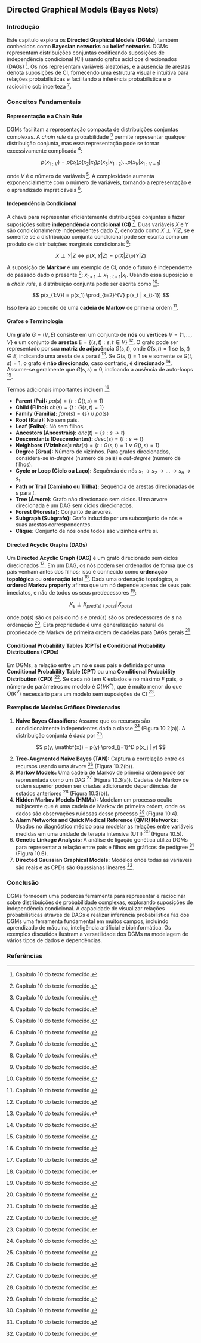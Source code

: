 ## Directed Graphical Models (Bayes Nets)

### Introdução
Este capítulo explora os **Directed Graphical Models (DGMs)**, também conhecidos como **Bayesian networks** ou **belief networks**. DGMs representam distribuições conjuntas codificando suposições de independência condicional (CI) usando grafos acíclicos direcionados (DAGs) [^1]. Os nós representam variáveis aleatórias, e a ausência de arestas denota suposições de CI, fornecendo uma estrutura visual e intuitiva para relações probabilísticas e facilitando a inferência probabilística e o raciocínio sob incerteza [^1].

### Conceitos Fundamentais

#### Representação e a Chain Rule
DGMs facilitam a representação compacta de distribuições conjuntas complexas. A *chain rule* da probabilidade [^1] permite representar qualquer distribuição conjunta, mas essa representação pode se tornar excessivamente complicada [^1]:

$$ p(x_{1:V}) = p(x_1)p(x_2|x_1)p(x_3|x_{1:2}) \dots p(x_V|x_{1:V-1}) $$

onde $V$ é o número de variáveis [^1]. A complexidade aumenta exponencialmente com o número de variáveis, tornando a representação e o aprendizado impraticáveis [^1].

#### Independência Condicional
A chave para representar eficientemente distribuições conjuntas é fazer suposições sobre **independência condicional (CI)** [^1].  Duas variáveis $X$ e $Y$ são condicionalmente independentes dado $Z$, denotado como $X \perp Y | Z$, se e somente se a distribuição conjunta condicional pode ser escrita como um produto de distribuições marginais condicionais [^1]:

$$ X \perp Y | Z \Leftrightarrow p(X, Y | Z) = p(X | Z) p(Y | Z) $$

A suposição de **Markov** é um exemplo de CI, onde o futuro é independente do passado dado o presente [^1]: $x_{t+1} \perp x_{1:t-1} | x_t$. Usando essa suposição e a *chain rule*, a distribuição conjunta pode ser escrita como [^1]:

$$ p(x_{1:V}) = p(x_1) \prod_{t=2}^{V} p(x_t | x_{t-1}) $$

Isso leva ao conceito de uma **cadeia de Markov** de primeira ordem [^1].

#### Grafos e Terminologia
Um **grafo** $G = (V, E)$ consiste em um conjunto de **nós** ou **vértices** $V = \{1, \dots, V\}$ e um conjunto de **arestas** $E = \{(s, t) : s, t \in V\}$ [^1]. O grafo pode ser representado por sua **matriz de adjacência** $G(s, t)$, onde $G(s, t) = 1$ se $(s, t) \in E$, indicando uma aresta de $s$ para $t$ [^1]. Se $G(s, t) = 1$ se e somente se $G(t, s) = 1$, o grafo é **não direcionado**, caso contrário, é **direcionado** [^1]. Assume-se geralmente que $G(s, s) = 0$, indicando a ausência de auto-loops [^1].

Termos adicionais importantes incluem [^1]:
*   **Parent (Pai):** $pa(s) = \{t : G(t, s) = 1\}$
*   **Child (Filho):** $ch(s) = \{t : G(s, t) = 1\}$
*   **Family (Família):** $fam(s) = \{s\} \cup pa(s)$
*   **Root (Raiz):** Nó sem pais.
*   **Leaf (Folha):** Nó sem filhos.
*   **Ancestors (Ancestrais):** $anc(t) = \{s : s \to t\}$
*   **Descendants (Descendentes):** $desc(s) = \{t : s \rightsquigarrow t\}$
*   **Neighbors (Vizinhos):** $nbr(s) = \{t : G(s, t) = 1 \lor G(t, s) = 1\}$
*   **Degree (Grau):** Número de vizinhos. Para grafos direcionados, considera-se *in-degree* (número de pais) e *out-degree* (número de filhos).
*   **Cycle or Loop (Ciclo ou Laço):** Sequência de nós $s_1 \to s_2 \to \dots \to s_n \to s_1$.
*   **Path or Trail (Caminho ou Trilha):** Sequência de arestas direcionadas de $s$ para $t$.
*   **Tree (Árvore):** Grafo não direcionado sem ciclos. Uma árvore direcionada é um DAG sem ciclos direcionados.
*   **Forest (Floresta):** Conjunto de árvores.
*   **Subgraph (Subgrafo):** Grafo induzido por um subconjunto de nós e suas arestas correspondentes.
*   **Clique:** Conjunto de nós onde todos são vizinhos entre si.

#### Directed Acyclic Graphs (DAGs)
Um **Directed Acyclic Graph (DAG)** é um grafo direcionado sem ciclos direcionados [^1].  Em um DAG, os nós podem ser ordenados de forma que os pais venham antes dos filhos; isso é conhecido como **ordenação topológica** ou **ordenação total** [^1]. Dada uma ordenação topológica, a **ordered Markov property** afirma que um nó depende apenas de seus pais imediatos, e não de todos os seus predecessores [^1]:

$$ X_s \perp X_{pred(s) \setminus pa(s)} | X_{pa(s)} $$

onde $pa(s)$ são os pais do nó $s$ e $pred(s)$ são os predecessores de $s$ na ordenação [^1]. Esta propriedade é uma generalização natural da propriedade de Markov de primeira ordem de cadeias para DAGs gerais [^1].

#### Conditional Probability Tables (CPTs) e Conditional Probability Distributions (CPDs)
Em DGMs, a relação entre um nó e seus pais é definida por uma **Conditional Probability Table (CPT)** ou uma **Conditional Probability Distribution (CPD)** [^1]. Se cada nó tem $K$ estados e no máximo $F$ pais, o número de parâmetros no modelo é $O(VK^F)$, que é muito menor do que $O(K^V)$ necessário para um modelo sem suposições de CI [^1].

#### Exemplos de Modelos Gráficos Direcionados

1.  **Naive Bayes Classifiers:** Assume que os recursos são condicionalmente independentes dada a classe [^1] (Figura 10.2(a)). A distribuição conjunta é dada por [^1]:

$$ p(y, \mathbf{x}) = p(y) \prod_{j=1}^D p(x_j | y) $$

2.  **Tree-Augmented Naive Bayes (TAN):** Captura a correlação entre os recursos usando uma árvore [^1] (Figura 10.2(b)).
3.  **Markov Models:** Uma cadeia de Markov de primeira ordem pode ser representada como um DAG [^1] (Figura 10.3(a)). Cadeias de Markov de ordem superior podem ser criadas adicionando dependências de estados anteriores [^1] (Figura 10.3(b)).
4.  **Hidden Markov Models (HMMs):** Modelam um processo oculto subjacente que é uma cadeia de Markov de primeira ordem, onde os dados são observações ruidosas desse processo [^1] (Figura 10.4).
5.  **Alarm Networks and Quick Medical Reference (QMR) Networks:** Usados no diagnóstico médico para modelar as relações entre variáveis medidas em uma unidade de terapia intensiva (UTI) [^1] (Figura 10.5).
6.  **Genetic Linkage Analysis:** A análise de ligação genética utiliza DGMs para representar a relação entre pais e filhos em gráficos de pedigree [^1] (Figura 10.6).
7.  **Directed Gaussian Graphical Models:** Modelos onde todas as variáveis são reais e as CPDs são Gaussianas lineares [^1].

### Conclusão
DGMs fornecem uma poderosa ferramenta para representar e raciocinar sobre distribuições de probabilidade complexas, explorando suposições de independência condicional. A capacidade de visualizar relações probabilísticas através de DAGs e realizar inferência probabilística faz dos DGMs uma ferramenta fundamental em muitos campos, incluindo aprendizado de máquina, inteligência artificial e bioinformática. Os exemplos discutidos ilustram a versatilidade dos DGMs na modelagem de vários tipos de dados e dependências.

### Referências
[^1]: Capítulo 10 do texto fornecido.
<!-- END -->